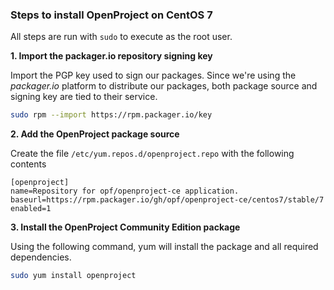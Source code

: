 ### Steps to install OpenProject on CentOS 7

All steps are run with `sudo` to execute as the root user.

**1. Import the packager.io repository signing key**

Import the PGP key used to sign our packages. Since we're using the _packager.io_ platform to distribute our packages, both package source and signing key are tied to their service.

```bash
sudo rpm --import https://rpm.packager.io/key
```

**2. Add the OpenProject package source**

Create the file `/etc/yum.repos.d/openproject.repo` with the following contents


```
[openproject]
name=Repository for opf/openproject-ce application.
baseurl=https://rpm.packager.io/gh/opf/openproject-ce/centos7/stable/7
enabled=1
```


**3. Install the OpenProject Community Edition package**

Using the following command, yum will install the package and all required dependencies.

```bash
sudo yum install openproject
```
